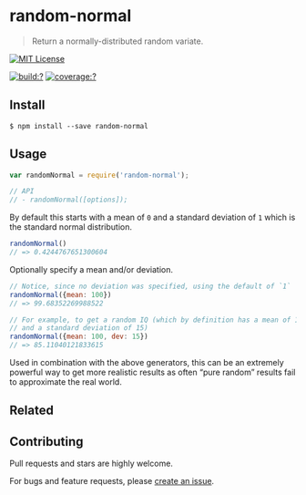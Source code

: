 # random-normal

> Return a normally-distributed random variate.


[![MIT License](https://img.shields.io/badge/license-MIT_License-green.svg?style=flat-square)](https://github.com/mock-end/random-normal/blob/master/LICENSE)

[![build:?](https://img.shields.io/travis/mock-end/random-normal/master.svg?style=flat-square)](https://travis-ci.org/mock-end/random-normal)
[![coverage:?](https://img.shields.io/coveralls/mock-end/random-normal/master.svg?style=flat-square)](https://coveralls.io/github/mock-end/random-normal)


## Install

```
$ npm install --save random-normal 
```

## Usage

```js
var randomNormal = require('random-normal');

// API
// - randomNormal([options]);
```

By default this starts with a mean of `0` and a standard deviation of `1` which is the standard normal distribution.

```js
randomNormal()
// => 0.4244767651300604
```
Optionally specify a mean and/or deviation.

```js
// Notice, since no deviation was specified, using the default of `1`
randomNormal({mean: 100})
// => 99.68352269988522

// For example, to get a random IQ (which by definition has a mean of 100
// and a standard deviation of 15)
randomNormal({mean: 100, dev: 15})
// => 85.11040121833615
```

Used in combination with the above generators, this can be an extremely powerful way to get more realistic results as often “pure random” results fail to approximate the real world.


## Related


## Contributing

Pull requests and stars are highly welcome.

For bugs and feature requests, please [create an issue](https://github.com/mock-end/random-normal/issues/new).
